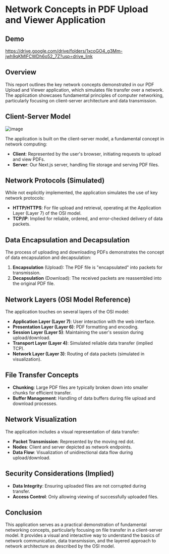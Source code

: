 # Network Concepts in PDF Upload and Viewer Application

## Demo
https://drive.google.com/drive/folders/1xcoGO4_g3Mm-jwh9qKMlFCWDh6o52_7Z?usp=drive_link
## Overview
This report outlines the key network concepts demonstrated in our PDF Upload and Viewer application, which simulates file transfer over a network. The application showcases fundamental principles of computer networking, particularly focusing on client-server architecture and data transmission.

## Client-Server Model
![image](https://github.com/user-attachments/assets/b0fddd07-c5fc-40d5-bdda-e82a1e2bb9d9)

The application is built on the client-server model, a fundamental concept in network computing:
- **Client**: Represented by the user's browser, initiating requests to upload and view PDFs.
- **Server**: Our Next.js server, handling file storage and serving PDF files.

## Network Protocols (Simulated)
While not explicitly implemented, the application simulates the use of key network protocols:
- **HTTP/HTTPS**: For file upload and retrieval, operating at the Application Layer (Layer 7) of the OSI model.
- **TCP/IP**: Implied for reliable, ordered, and error-checked delivery of data packets.

## Data Encapsulation and Decapsulation
The process of uploading and downloading PDFs demonstrates the concept of data encapsulation and decapsulation:
1. **Encapsulation** (Upload): The PDF file is "encapsulated" into packets for transmission.
2. **Decapsulation** (Download): The received packets are reassembled into the original PDF file.

## Network Layers (OSI Model Reference)
The application touches on several layers of the OSI model:
- **Application Layer (Layer 7)**: User interaction with the web interface.
- **Presentation Layer (Layer 6)**: PDF formatting and encoding.
- **Session Layer (Layer 5)**: Maintaining the user's session during upload/download.
- **Transport Layer (Layer 4)**: Simulated reliable data transfer (implied TCP).
- **Network Layer (Layer 3)**: Routing of data packets (simulated in visualization).

## File Transfer Concepts
- **Chunking**: Large PDF files are typically broken down into smaller chunks for efficient transfer.
- **Buffer Management**: Handling of data buffers during file upload and download processes.

## Network Visualization
The application includes a visual representation of data transfer:
- **Packet Transmission**: Represented by the moving red dot.
- **Nodes**: Client and server depicted as network endpoints.
- **Data Flow**: Visualization of unidirectional data flow during upload/download.

## Security Considerations (Implied)
- **Data Integrity**: Ensuring uploaded files are not corrupted during transfer.
- **Access Control**: Only allowing viewing of successfully uploaded files.

## Conclusion
This application serves as a practical demonstration of fundamental networking concepts, particularly focusing on file transfer in a client-server model. It provides a visual and interactive way to understand the basics of network communication, data transmission, and the layered approach to network architecture as described by the OSI model.


